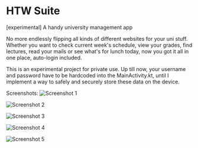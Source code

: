 # HTW Suite
[experimental] A handy university management app

No more endlessly flipping all kinds of different websites for your uni stuff. Whether you want to check current week's schedule, view your grades, find lectures, read your mails or see what's for lunch today, now you got it all in one place, auto-login included.

This is an experimental project for private use. Up till now, your username and password have to be hardcoded into the MainActivity.kt, until I implement a way to safely and securely store these data on the device.

Screenshots:
![Screenshot 1](https://i.ibb.co/1bTrBYs/a.jpg)

![Screenshot 2](https://i.ibb.co/F064F90/b.jpg)

![Screenshot 3](https://i.ibb.co/k98fkBR/c.png)

![Screenshot 4](https://i.ibb.co/HKqcfx3/d.jpg)

![Screenshot 5](https://i.ibb.co/9YgJmPj/e.png)
